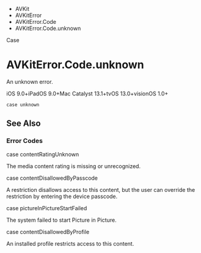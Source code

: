 

- AVKit
- AVKitError
- AVKitError.Code
-  AVKitError.Code.unknown 

Case

# AVKitError.Code.unknown

An unknown error.

iOS 9.0+iPadOS 9.0+Mac Catalyst 13.1+tvOS 13.0+visionOS 1.0+

``` source
case unknown
```

## See Also

### Error Codes

case contentRatingUnknown

The media content rating is missing or unrecognized.

case contentDisallowedByPasscode

A restriction disallows access to this content, but the user can override the restriction by entering the device passcode.

case pictureInPictureStartFailed

The system failed to start Picture in Picture.

case contentDisallowedByProfile

An installed profile restricts access to this content.

